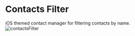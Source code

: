 # Contacts Filter
iOS themed contact manager for filtering contacts by name.
![contactsFilter](https://user-images.githubusercontent.com/69840258/183464381-f4154fbd-aa72-49a5-9d45-34c63375a6c5.png)

